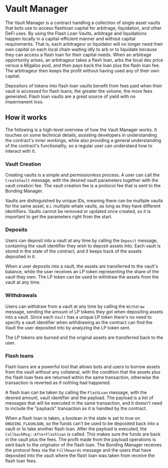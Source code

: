 # Vault Manager

The Vault Manager is a contract handling a collection of single asset vaults that bots use to access flashloan capital for 
arbitrage, liquidation, and other DeFi uses. By using the Flash Loan Vaults, arbitrage and liquidations happen locally 
in a capital-efficient manner and without capital requirements. That is, each arbitrageur or liquidator will no longer 
need their own capital on each local chain waiting idly to arb or to liquidate because they can access a flash loan for 
their capital needs. When an arbitrage opportunity arises, an arbitrageur takes a flash loan, arbs the local dex price 
versus a Migaloo pool, and then pays back the loan plus the flash loan fee. The arbitrageur then keeps the profit without 
having used any of their own capital. 

Depositors of tokens into flash loan vaults benefit from fees paid when their vault is accessed for flash loans; the 
greater the volume, the more fees generated. Flash loan vaults are a great source of yield with no impermanent loss.

## How it works

The following is a high-level overview of how the Vault Manager works. It touches on some technical details, assisting
developers in understanding the contract's inner workings, while also providing a general understanding of the contract's
functionality, so a regular user can understand how to interact with it.

### Vault Creation

Creating vaults is a simple and permissionless process. A user can call the `CreateVault` message, with the desired vault
parameters together with the vault creation fee. The vault creation fee is a protocol fee that is sent to the Bonding
Manager.

Vaults are distinguished by unique IDs, meaning there can be multiple vaults for the same asset, e.i. multiple whale
vaults, as long as they have different identifiers. Vaults cannot be removed or updated once created, so it is important
to get the parameters right from the start.

### Deposits

Users can deposit into a vault at any time by calling the `Deposit` message, containing the vault identifier they wish to 
deposit assets into. Each vault is stored in the state of the contract, and it keeps track of the assets deposited in it. 

When a user deposits into a vault, the assets are transferred to the vault's balance, while the user receives an LP token 
representing the share of the vault they own. The LP token can be used to withdraw the assets from the vault at any time.

### Withdrawals

Users can withdraw from a vault at any time by calling the `Withdraw` message, sending the amount of LP tokens they got 
when depositing assets into a vault. Since each `Vault` has a unique LP token there's no need to specify a vault 
identifier when withdrawing as the contract can find the Vault the user deposited into by analyzing the LP token sent. 

The LP tokens are burned and the original assets are transferred back to the user.

### Flash loans

Flash loans are a powerful tool that allows bots and users to borrow assets from the vault without any collateral, with 
the condition that the assets plus the flash loan fees are returned within the same transaction, otherwise the transaction 
is reverted as if nothing had happened. 

A flash loan can be taken by calling the `FlashLoan` message, with the desired amount, vault identifier and the payload. 
The payload is a list of messages that will be executed in the same transaction, and it doesn't need to include the "payback" 
transaction as it is handled by the contract.

When a flash loan is taken, a boolean in the state is set to true on `ONGOING_FLASHLOAN`, so the funds can't be used to 
be deposited back into a vault or to take another flash loan. After the payload is executed, the `CallbackMsg::AfterFlashloan` 
is called. This makes sure the funds are back in the vault plus the fees. The profit made from the payload operations is 
sent back to the originator of the flash loan. The Bonding Manager receives the protocol fees via the `FillRewards` message 
and the users that have deposited into the vault where the flash loan was taken from receive the flash loan fees.

